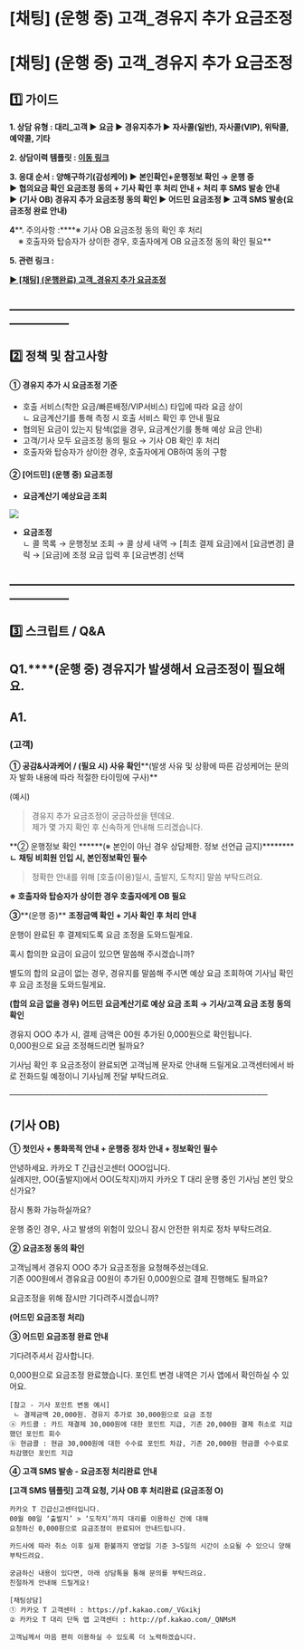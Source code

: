 # [채팅] (운행 중) 고객_경유지 추가 요금조정

**[채팅]** **(운행 중) 고객\_경유지 추가 요금조정**
===================================

**1️⃣ 가이드**
-----------

**1. 상담 유형 : 대리\_고객 ▶ 요금 ▶ 경유지추가 ▶ 자사콜(일반), 자사콜(VIP), 위탁콜, 예약콜, 기타**

**2. 상담이력 템플릿 : **[이동 링크](https://kakaomobilitysupport.zendesk.com/hc/ko/articles/31412536829465)****

**3. 응대 순서 : **양해구하기(감성케어) ▶ 본인확인+운행정보 확인 → **운행 중**  
▶ 협의요금 확인 요금조정 동의 + 기사 확인 후 처리 안내 + 처리 후 SMS 발송 안내  
▶**** ****(기사 OB) 경유지 추가 요금조정 동의 확인 ▶ 어드민 요금조정 ▶ 고객 SMS 발송(요금조정 완료 안내)****

**4****. 주의사항 :****※ 기사 OB 요금조정 동의 확인 후 처리  
    ※ 호출자와 탑승자가 상이한 경우, 호출자에게 OB 요금조정 동의 확인 필요**

**5. 관련 링크 :**

**[▶ [채팅] (운행완료) 고객\_경유지 추가 요금조정](https://kakaomobilitysupport.zendesk.com/hc/ko/articles/36898765784345)**

**―****―****―****―****―****―****―****―****―****―****―****―****―****―****―****―****―****―****―****―****―****―****―****―****―****―****―****―****―**
-------------------------------------------------------------------------------------------------------------------------------------------------

**2️⃣ 정책 및 참고사항**
-----------------

#### **① 경유지 추가** **시 요금조정 기준**

* 호출 서비스(착한 요금/빠른배정/VIP서비스) 타입에 따라 요금 상이  
  ㄴ 요금계산기를 통해 측정 시 호출 서비스 확인 후 안내 필요
* 협의된 요금이 있는지 탐색(없을 경우, 요금계산기를 통해 예상 요금 안내)
* 고객/기사 모두 요금조정 동의 필요 → 기사 OB 확인 후 처리
* 호출자와 탑승자가 상이한 경우, 호출자에게 OB하여 동의 구함

#### **②** **[어드민] (운행 중) 요금조정**

* **요금계산기 예상요금 조회**

![](https://kakaomobilitysupport.zendesk.com/hc/article_attachments/36900999266201)

* **요금조정**  
  ㄴ 콜 목록 → 운행정보 조회 → 콜 상세 내역 → [최초 결제 요금]에서 [요금변경] 클릭 → [요금]에 조정 요금 입력 후 [요금변경] 선택

**―****―****―****―****―****―****―****―****―****―****―****―****―****―****―****―****―****―****―****―****―****―****―****―****―****―****―****―****―**
-------------------------------------------------------------------------------------------------------------------------------------------------

**3️⃣ 스크립트 / Q&A**
------------------

**Q1.****(운행 중)** **경유지가 발생해서 요금조정이 필요해요.**
-------------------------------------------

**A1.**
-------

### **(고객)**

**① 공감&사과케어 / (필요 시) 사유 확인****(발생 사유 및 상황에 따른 감성케어는 문의자 발화 내용에 따라 적절한 타이밍에 구사)**

(예시)  
> 경유지 추가 요금조정이 궁금하셨을 텐데요.  
> 제가 몇 가지 확인 후 신속하게 안내해 드리겠습니다.

**② 운행정보 확인  ******(※ 본인이 아닌 경우 상담제한. 정보 선언급 금지)**********ㄴ 채팅 비회원 인입 시, 본인정보확인 필수**

> 정확한 안내를 위해 [호출(이용)일시, 출발지, 도착지] 말씀 부탁드려요.

**※ 호출자와 탑승자가 상이한 경우 호출자에게 OB 필요**

**③****(운행 중)** **조정금액 확인 + 기사 확인 후 처리 안내**

운행이 완료된 후 결제되도록 요금 조정을 도와드릴게요.

혹시 합의한 요금이 요금이 있으면 말씀해 주시겠습니까?

별도의 합의 요금이 없는 경우, 경유지를 말씀해 주시면 예상 요금 조회하여 기사님 확인 후 요금 조정을 도와드릴게요.

**(합의 요금 없을 경우) 어드민 요금계산기로 예상 요금 조회 → 기사/고객 요금 조정 동의 확인**

경유지 OOO 추가 시, 결제 금액은 00원 추가된 0,000원으로 확인됩니다.  
0,000원으로 요금 조정해드리면 될까요?

기사님 확인 후 요금조정이 완료되면 고객님께 문자로 안내해 드릴게요.고객센터에서 바로 전화드릴 예정이니 기사님께 전달 부탁드려요.

──────────────────────────────────────────────

**(기사 OB)**
-----------

**① 첫인사 + 통화목적 안내 + 운행중 정차 안내 + 정보확인 필수**

안녕하세요. 카카오 T 긴급신고센터 OOO입니다.  
실례지만, OO(출발지)에서 OO(도착지)까지 카카오 T 대리 운행 중인 기사님 본인 맞으신가요?

잠시 통화 가능하실까요?

운행 중인 경우, 사고 발생의 위험이 있으니 잠시 안전한 위치로 정차 부탁드려요.

**② 요금조정 동의 확인**

고객님께서 경유지 OOO 추가 요금조정을 요청해주셨는데요.   
기존 000원에서 경유요금 00원이 추가된 0,000원으로 결제 진행해도 될까요?

요금조정을 위해 잠시만 기다려주시겠습니까?

**(어드민 요금조정 처리)**

**③ 어드민 요금조정 완료 안내**

기다려주셔서 감사합니다.

0,000원으로 요금조정 완료했습니다. 포인트 변경 내역은 기사 앱에서 확인하실 수 있어요.

```
[참고 - 기사 포인트 변동 예시]  
 ㄴ 결제금액 20,000원. 경유지 추가로 30,000원으로 요금 조정  
ⓐ 카드콜 : 카드 재결제 30,000원에 대한 포인트 지급, 기존 20,000원 결제 취소로 지급했던 포인트 회수  
ⓑ 현금콜 : 현금 30,000원에 대한 수수료 포인트 차감, 기존 20,000원 현금콜 수수료로 차감했던 포인트 지급
```

**④ 고객 SMS 발송 - 요금조정 처리완료 안내**

**[고객 SMS 템플릿] 고객 요청, 기사 OB 후 처리완료 (요금조정 O)**

```
카카오 T 긴급신고센터입니다.  
00월 00일 ‘출발지’ > ‘도착지’까지 대리를 이용하신 건에 대해   
요청하신 0,000원으로 요금조정이 완료되어 안내드립니다.  
  
카드사에 따라 취소 이후 실제 환불까지 영업일 기준 3~5일의 시간이 소요될 수 있으니 양해 부탁드려요.  
  
궁금하신 내용이 있다면, 아래 상담톡을 통해 문의를 부탁드려요.  
친절하게 안내해 드릴게요!  
  
[채팅상담]  
① 카카오 T 고객센터 : https://pf.kakao.com/_VGxikj  
② 카카오 T 대리 단독 앱 고객센터 : http://pf.kakao.com/_QNMsM  
  
고객님께서 마음 편히 이용하실 수 있도록 더 노력하겠습니다.
```